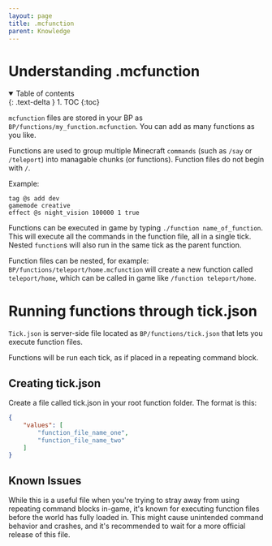 ```yaml
---
layout: page
title: .mcfunction
parent: Knowledge
---
```


# Understanding .mcfunction

<details id="toc" open markdown="block">
  <summary>
    Table of contents
  </summary>
  {: .text-delta }
1. TOC
{:toc}
</details>

`mcfunction` files are stored in your BP as `BP/functions/my_function.mcfunction`. You can add as many functions as you like. 

Functions are used to group multiple Minecraft `commands` (such as `/say` or `/teleport`) into managable chunks (or functions). Function files do not begin with `/`.

Example:
```
tag @s add dev
gamemode creative
effect @s night_vision 100000 1 true
```

Functions can be executed in game by typing `./function name_of_function`. This will execute all the commands in the function file, all in a single tick. Nested `function`s will also run in the same tick as the parent function.

Function files can be nested, for example: `BP/functions/teleport/home.mcfunction` will create a new function called `teleport/home`, which can be called in game like `/function teleport/home`.

# Running functions through tick.json
 
`Tick.json` is server-side file located as `BP/functions/tick.json` that lets you execute function files.

Functions will be run each tick, as if placed in a repeating command block.


## Creating tick.json
 
Create a file called tick.json in your root function folder. The format is this:
 
```json
{
    "values": [
        "function_file_name_one",
        "function_file_name_two"
    ]
}
```


## Known Issues

While this is a useful file when you're trying to stray away from using repeating command blocks in-game, it's known for executing function files before the world has fully loaded in. This might cause unintended command behavior and crashes, and it's recommended to wait for a more official release of this file.
